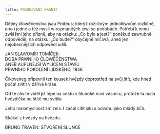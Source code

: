 ```yaml
---
title: POSUNOVÁNÍ HRANIC
---
```


Dějiny člowěčenstva jsau Próteus; kterýž rozličným jednotliwcům rozličně, ano i jedné a též mysli w rozmanitých jewí se podobách. Potřebí k tomu zwláštní jeho přízně, aby na otázku: „Co bylo a jest?“ poněkud zewrubně odpověděl; na otázku: „Co bude?“ obyčejně mlčíwá, aneb jen nejobecnějších odpowědí udílí.

JAN SLAWOMÍR TOMÍČEK:  
DOBA PRWNÍHO ČLOWĚČENSTWA  
ANEB AUPLNĚJŠÍ WYLÍČENÍ STAWU  
PRWNÍHO POKOLENÍ LIDSKÉHO, 1846

Číkoveneg připevnil ten kousek hvězdy doprostřed na svůj štít, kde hned počal svítit v zářivé kráse.

Od té chvíle viděl již lépe na cestu v hluboké noci vesmíru, protože ta malá hvězdička na štítě mu svítila.

Jeho malomyslnost zmizela. I začal cítit sílu a odvahu jako mladý bůh.

Skákal z hvězdy na hvězdu.

BRUNO TRAVEN: STVOŘENÍ SLUNCE
